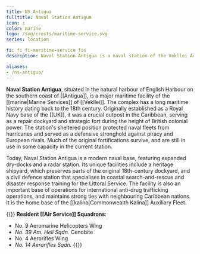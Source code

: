 ```yaml
---
title: NS Antigua
fulltitle: Naval Station Antigua
icon: ⚓️
color: marine
logo: /svg/crests/maritime-service.svg
series: location

fi: fi fi-maritime-service fis
description: Naval Station Antigua is a naval station of the Vekllei Armed Forces, located in the republic of Antigua.

aliases:
- /ns-antigua/
---
```

**Naval Station Antigua**, situated in the natural harbour of English Harbour on the southern coast of [[Antigua]], is a major maritime facility of the [[marine|Marine Services]] of [[Vekllei]]. The complex has a long maritime history dating back to the 18th century. Originally established as a Royal Navy base of the [[UK]], it was a crucial outpost in the Caribbean, serving as a repair dockyard and strategic fort during the height of British colonial power. The station's sheltered position protected naval fleets from hurricanes and served as a defensive stronghold against piracy and European rivals. Much of the original fortifications survive, and are still in use in some capacity in the current station.

Today, Naval Station Antigua is a modern naval base, featuring expanded dry-docks and a radar station. Its unique facilities include a heritage shipyard, which preserves parts of the original 18th-century dockyard, and a civil defence station that specialises in coastal search-and-rescue and disaster response training for the Littoral Service. The facility is also an important base of operations for international anti-drug trafficking operations, and maintains strong ties with neighbouring Caribbean nations. It is the home base of the [[kalina|Commonwealth Kalina]] Auxiliary Fleet.

{{<note table>}}
**Resident [[Air Service]] Squadrons**:

* No. 9 Aeromarine Helicopters Wing
* *No. 39 Am. Heli Sqdn.* Cenobite
* No. 4 Aerorifles Wing
* *No. 14 Aerorifles Sqdn.*
{{</note>}}